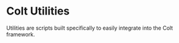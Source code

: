 # Colt Utilities

Utilities are scripts built specifically to easily integrate into the Colt framework.